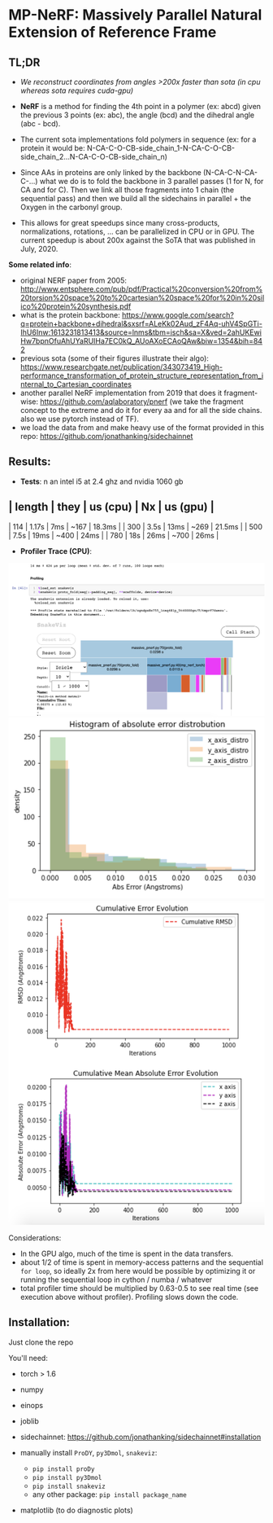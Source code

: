 # MP-NeRF: Massively Parallel Natural Extension of Reference Frame


## TL;DR

* *We reconstruct coordinates from angles >200x faster than sota (in cpu whereas sota requires cuda-gpu)*

* **NeRF** is a method for finding the 4th point in a polymer (ex: abcd) given the previous 3 points (ex: abc), the angle (bcd) and the dihedral angle (abc - bcd).

* The current sota implementations fold polymers in sequence (ex: for a protein it would be: N-CA-C-O-CB-side_chain_1-N-CA-C-O-CB-side_chain_2...N-CA-C-O-CB-side_chain_n)

* Since AAs in proteins are only linked by the backbone (N-CA-C-N-CA-C-...) what we do is to fold the backbone in 3 parallel passes (1 for N, for CA and for C). Then we link all those fragments into 1 chain (the sequential pass) and then we build all the sidechains in parallel + the Oxygen in the carbonyl group.

* This allows for great speedups since many cross-products, normalizations, rotations, ... can be parallelized in CPU or in GPU.
The current speedup is about 200x against the SoTA that was published in July, 2020. 



**Some related info**:
* original NERF paper from 2005: http://www.entsphere.com/pub/pdf/Practical%20conversion%20from%20torsion%20space%20to%20cartesian%20space%20for%20in%20silico%20protein%20synthesis.pdf
* what is the protein backbone: https://www.google.com/search?q=protein+backbone+dihedral&sxsrf=ALeKk02Aud_zF4Aq-uhV4SpGTi-IhU6Inw:1613231813413&source=lnms&tbm=isch&sa=X&ved=2ahUKEwiHw7bpnOfuAhUYaRUIHa7EC0kQ_AUoAXoECAoQAw&biw=1354&bih=842
* previous sota (some of their figures illustrate their algo): https://www.researchgate.net/publication/343073419_High-performance_transformation_of_protein_structure_representation_from_internal_to_Cartesian_coordinates
* another parallel NeRF implementation from 2019 that does it fragment-wise: https://github.com/aqlaboratory/pnerf (we take the fragment concept to the extreme and do it for every aa and for all the side chains. also we use pytorch instead of TF).
* we load the data from and make heavy use of the format provided in this repo: https://github.com/jonathanking/sidechainnet


## Results: 

* **Tests**: n an intel i5 at 2.4 ghz and nvidia 1060 gb

| length   |  they  | us (cpu) |  Nx  | us (gpu)  |
----------------------------------------------------
| 114      | 1.17s  | 7ms      | ~167 | 18.3ms    |
| 300      | 3.5s   | 13ms     | ~269 | 21.5ms    |
| 500      | 7.5s   | 19ms     | ~400 | 24ms      |
| 780      | 18s    | 26ms     | ~700 | 26ms      |

* **Profiler Trace (CPU)**:
<center><img src="experiments/profiler_capture.png"></center>
<center><img src="experiments/histogram_errors.png"></center>
<center><img src="experiments/error_evolution.png"></center>

Considerations:
* In the GPU algo, much of the time is spent in the data transfers. 
* about 1/2 of time is spent in memory-access patterns and the sequential `for loop`, so ideally 2x from here would be possible by optimizing it or running the sequential loop in cython / numba / whatever
* total profiler time should be multiplied by 0.63-0.5 to see real time (see execution above without profiler). Profiling slows down the code.


## Installation:

Just clone the repo

You'll need:
* torch > 1.6
* numpy
* einops
* joblib
* sidechainnet: https://github.com/jonathanking/sidechainnet#installation
* manually install `ProDY`, `py3Dmol`, `snakeviz`:
	* `pip install proDy`
	* `pip install py3Dmol`
	* `pip install snakeviz`
	* any other package: `pip install package_name`


* matplotlib (to do diagnostic plots)

